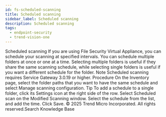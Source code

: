 ```yaml
---
id: fs-scheduled-scanning
title: Scheduled scanning
sidebar_label: Scheduled scanning
description: Scheduled scanning
tags:
  - endpoint-security
  - trend-vision-one
---
```


 Scheduled scanning If you are using File Security Virtual Appliance, you can schedule your scanning at specified intervals. You can schedule multiple folders at once or one at a time. Selecting multiple folders is useful if they share the same scanning schedule, while selecting single folders is useful if you want a different schedule for the folder. Note Scheduled scanning requires Service Gateway 3.0.19 or higher. Procedure On the Inventory page, select the folder paths that you want to have the same schedule and select Manage scanning configuration. Tip To add a schedule to a single folder, click its Settings icon at the right side of the row. Select Scheduled scan on the Modified Scanning window. Select the schedule from the list, and add the time. Click Save. © 2025 Trend Micro Incorporated. All rights reserved.Search Knowledge Base